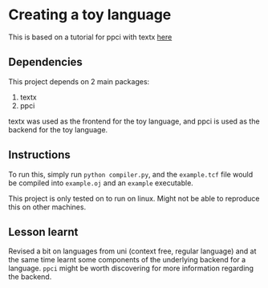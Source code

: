 # Creating a toy language

This is based on a tutorial for ppci with textx [here](https://ppci.readthedocs.io/en/latest/howto/toy.html)

## Dependencies

This project depends on 2 main packages:

1. textx
2. ppci

textx was used as the frontend for the toy language, and ppci is used as the backend for the toy language.

## Instructions

To run this, simply run `python compiler.py`, and the `example.tcf` file would be compiled into `example.oj` and an `example` executable.

This project is only tested on to run on linux. Might not be able to reproduce this on other machines.

## Lesson learnt

Revised a bit on languages from uni (context free, regular language) and at the same time learnt some components of the underlying backend for a language. `ppci` might be worth discovering for more information regarding the backend.